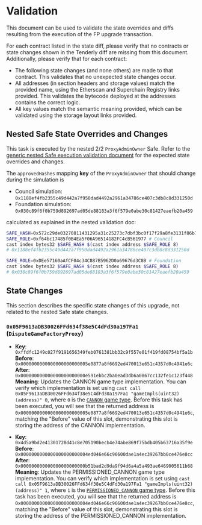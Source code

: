 # Validation

This document can be used to validate the state overrides and diffs resulting from the execution of the FP upgrade transaction.

For each contract listed in the state diff, please verify that no contracts or state changes shown in the Tenderly diff are missing from this document. Additionally, please verify that for each contract:

- The following state changes (and none others) are made to that contract. This validates that no unexpected state changes occur.
- All addresses (in section headers and storage values) match the provided name, using the Etherscan and Superchain Registry links provided. This validates the bytecode deployed at the addresses contains the correct logic.
- All key values match the semantic meaning provided, which can be validated using the storage layout links provided.

## Nested Safe State Overrides and Changes

This task is executed by the nested 2/2 `ProxyAdminOwner` Safe. Refer to the
[generic nested Safe execution validation document](../../../NESTED-VALIDATION.md)
for the expected state overrides and changes.

The `approvedHashes` mapping **key** of the `ProxyAdminOwner` that should change during the simulation is
- Council simulation: `0x1188ef4fb2355c49d442a7f950dad4492a2961a34786ce407c3db8c8d331250d`
- Foundation simulation: `0x030c89f6f0b759d892697ad05de88183a3f6f579e0abe30c81427eaefb20a459`

calculated as explained in the nested validation doc:
```sh
SAFE_HASH=0x572c29de03270811431295a31c25273c7dbf3bc0f17f29a8fe3131f86b7a9cb6 # "Nested hash:"
SAFE_ROLE=0xf64bc17485f0B4Ea5F06A96514182FC4cB561977 # Council
cast index bytes32 $SAFE_HASH $(cast index address $SAFE_ROLE 8)
# 0x1188ef4fb2355c49d442a7f950dad4492a2961a34786ce407c3db8c8d331250d

SAFE_ROLE=0xDEe57160aAfCF04c34C887B5962D0a69676d3C8B # Foundation
cast index bytes32 $SAFE_HASH $(cast index address $SAFE_ROLE 8)
# 0x030c89f6f0b759d892697ad05de88183a3f6f579e0abe30c81427eaefb20a459
```

## State Changes

This section describes the specific state changes of this upgrade, not related to the nested Safe state changes.

### `0x05F9613aDB30026FFd634f38e5C4dFd30a197Fa1` (`DisputeGameFactoryProxy`)

- **Key**: `0xffdfc1249c027f9191656349feb0761381bb32c9f557e01f419fd08754bf5a1b` <br/>
  **Before**: `0x0000000000000000000000005e0877a8f6692ed470013e651c4357d0c4941e6c` <br/>
  **After**: `0x000000000000000000000000e591ebbc2ba0ead3db6a0867cc132fe1c123f448` <br/>
  **Meaning**: Updates the CANNON game type implementation. You can verify which implementation is set using `cast call 0x05F9613aDB30026FFd634f38e5C4dFd30a197Fa1 "gameImpls(uint32)(address)" 0`, where `0` is the [`CANNON` game type](https://github.com/ethereum-optimism/optimism/blob/op-contracts/v1.4.0/packages/contracts-bedrock/src/dispute/lib/Types.sol#L28).
  Before this task has been executed, you will see that the returned address is `0x0000000000000000000000005e0877a8f6692ed470013e651c4357d0c4941e6c`, matching the "Before" value of this slot, demonstrating this slot is storing the address of the CANNON implementation.

- **Key**: `0x4d5a9bd2e41301728d41c8e705190becb4e74abe869f75bdb405b63716a35f9e` <br/>
  **Before**: `0x0000000000000000000000004ed046e66c96600dae1a4ec39267bb0ce476e8cc` <br/>
  **After**: `0x000000000000000000000000b51bad2d9da9f94d6a4a5a493ae6469005611b68` <br/>
  **Meaning**: Updates the PERMISSIONED_CANNON game type implementation. You can verify which implementation is set using `cast call 0x05F9613aDB30026FFd634f38e5C4dFd30a197Fa1 "gameImpls(uint32)(address)" 1`, where `1` is the [`PERMISSIONED_CANNON` game type](https://github.com/ethereum-optimism/optimism/blob/op-contracts/v1.4.0/packages/contracts-bedrock/src/dispute/lib/Types.sol#L31).
  Before this task has been executed, you will see that the returned address is `0x0000000000000000000000004ed046e66c96600dae1a4ec39267bb0ce476e8cc`, matching the "Before" value of this slot, demonstrating this slot is storing the address of the PERMISSIONED_CANNON implementation.
